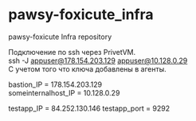 # pawsy-foxicute_infra
pawsy-foxicute Infra repository

Подключение по ssh через PrivetVM.  
ssh -J appuser@178.154.203.129 appuser@10.128.0.29  
С учетом того что ключа добавлены в агенты. 

bastion_IP = 178.154.203.129  
someinternalhost_IP = 10.128.0.29

testapp_IP = 84.252.130.146
testapp_port = 9292
